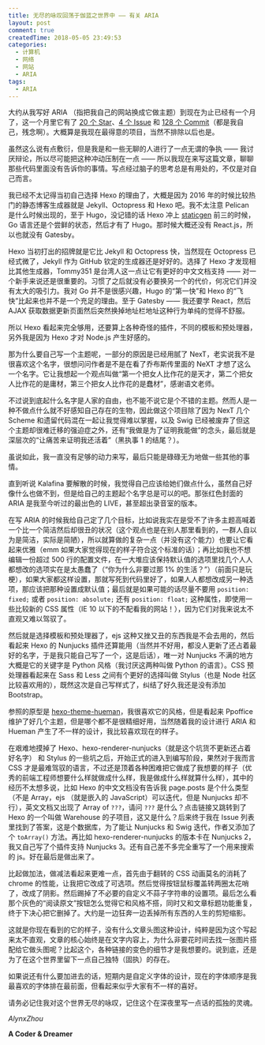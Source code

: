 ```yaml
---
title: 无尽的咏叹回荡于伽蓝之世界中 —— 有关 ARIA
layout: post
comment: true
createdTime: 2018-05-05 23:49:53
categories:
  - 计算机
  - 网络
  - 网站
  - ARIA
tags:
  - ARIA
---
```

大约从我写好 ARIA （指把我自己的网站换成它做主题）到现在为止已经有一个月了，这一个月里它有了 [20 个 Star](https://github.com/AlynxZhou/hexo-theme-aria/stargazers)、[4 个 Issue](https://github.com/AlynxZhou/hexo-theme-aria/issues?q=is%3Aissue+is%3Aclosed) 和 [128 个 Commit](https://github.com/AlynxZhou/hexo-theme-aria/commits/master)（都是我自己，残念啊）。大概算是我现在最得意的项目，当然不排除以后也是。

虽然这么说有点敷衍，但是我是和一些无聊的人进行了一点无谓的争执 —— 我讨厌辩论，所以尽可能把这种冲动压制在一点 —— 所以我现在来写这篇文章，聊聊那些代码里面没有告诉你的事情。写点经过脑子的思考总是有用处的，不仅是对自己而言。

<!--more-->

我已经不太记得当初自己选择 Hexo 的理由了，大概是因为 2016 年的时候比较热门的静态博客生成器就是 Jekyll、Octopress 和 Hexo 吧。我不太注意 Pelican 是什么时候出现的，至于 Hugo，没记错的话 Hexo 冲上 [staticgen](https://www.staticgen.com/) 前三的时候，Go 语言还是个尝鲜的状态，然后才有了 Hugo。那时候大概还没有 React.js，所以也就没有 Gatesby。

Hexo 当初打出的招牌就是它比 Jekyll 和 Octopress 快，当然现在 Octopress 已经式微了，Jekyll 作为 GitHub 钦定的生成器还是好好的。选择了 Hexo 才发现相比其他生成器，Tommy351 是台湾人这一点让它有更好的中文文档支持 —— 对一个新手来说还是很重要的。习惯了之后就没有必要换另一个的代价，何况它们并没有太大的吸引力。我对 Go 并不是很感兴趣，Hugo 的“第一快”和 Hexo 的“飞快”比起来也并不是一个充足的理由。至于 Gatesby —— 我还要学 React，然后 AJAX 获取数据更新页面然后突然换掉地址栏地址这种行为单纯的觉得不舒服。

所以 Hexo 看起来完全够用，还要算上各种奇怪的插件，不同的模板和预处理器，另外我是因为 Hexo 才对 Node.js 产生好感的。

那为什么要自己写一个主题呢，一部分的原因是已经用腻了 NexT，老实说我不是很喜欢这个名字，很想问问作者是不是在看了乔布斯传里面的 NeXT 才想了这么一个名字。它让我想起一个观点叫做“第一个把女人比作花的是天才，第二个把女人比作花的是庸材，第三个把女人比作花的是蠢材”，感谢语文老师。

不过说到底起什么名字是人家的自由，也不能不说它是个不错的主题。然而人是一种不做点什么就不好感知自己存在的生物，因此做这个项目除了因为 NexT 几个 Scheme 和遗留代码混在一起让我觉得难以掌握，以及 Swig 已经被废弃了但这个主题却很难迁移的强迫症之外，还有“我做是为了证明我能做”的念头，最后就是深层次的“让痛苦来证明我还活着”（黑执事 1 的结尾？）。

虽说如此，我一直没有足够的动力来写，最后只能是碌碌无为地做一些其他的事情。

直到听说 Kalafina 要解散的时候，我觉得自己应该给她们做点什么，虽然自己好像什么也做不到，但是给自己的主题起个名字总是可以的吧。那张红色封面的 ARIA 是我至今听过的最出色的 LIVE，甚至超出录音室的版本。

在写 ARIA 的时候我给自己定了几个目标，比如说我实在是受不了许多主题高喊着一个比一个简洁然后却很丑的状况（这个观点也是在别人那里看到的，一群人自以为是简洁，实际是简陋），所以就算做的复杂一点（并没有这个能力）也要让它看起来优雅（emm 如果大家觉得现在的样子符合这个标准的话）；再比如我也不想编辑一份超过 500 行的配置文件，在一大堆应该保持默认值的选项里找几个人人都想改的选项实在是太愚蠢了（“你为什么非要过那 1% 的生活？”）（前面只是玩梗），如果大家都这样设置，那就写死到代码里好了，如果人人都想改成另一种选项，那应该把那种设置成默认值；最后就是如果可能的话尽量不要用 `position: fixed;` 或者 `position: absolute;` 还有 `position: float;` 这种属性，即使用一些比较新的 CSS 属性（IE 10 以下的不配看我的网站！），因为它们对我来说太不直观又难以驾驭了。

然后就是选择模板和预处理器了，ejs 这种又挫又丑的东西我是不会去用的，然后看起来 Hexo 的 Nunjucks 插件还算能用（当然并不好用，都没人更新了还占着最好的名字，于是我只能自己写了一个，这是后话），唯一对 Nunjucks 不满的地方大概是它的关键字是 Python 风格（我讨厌这两种叫做 Python 的语言）。CSS 预处理器看起来在 Sass 和 Less 之间有个更好的选择叫做 Stylus（也是 Node 社区比较喜欢用的），既然这次是自己写样式了，纠结了好久我还是没有添加 Bootstrap。

参照的原型是 [hexo-theme-hueman](https://github.com/ppoffice/hexo-theme-hueman)，我很喜欢它的风格，但是看起来 Ppoffice 维护了好几个主题，但是哪个都不是很精细好用，当然随着我的设计进行 ARIA 和 Hueman 产生了不一样的设计，我比较喜欢现在的样子。

在艰难地摸掉了 Hexo、hexo-renderer-nunjucks（就是这个坑货不更新还占着好名字） 和 Stylus 的一些坑之后，开始正式的进入到编写阶段，果然对于我而言 CSS 才是最难驾驭的语言，不过还是顶着各种困难把它做成了我想要的样子（优秀的前端工程师想要什么样就做成什么样，我是做成什么样就算什么样），其中的经历不太想多说，比如 Hexo 的中文文档没有告诉我 page.posts 是个什么类型（不是 Array，ejs （就是嵌入的 JavaScript）可以迭代，但是 Nunjucks 却不行），英文文档又出现了 Array of `???`，请问 `???` 是什么？点击链接又跳转到了 Hexo 的一个叫做 Warehouse 的子项目，这又是什么？后来终于我在 Issue 列表里找到了答案，这是个数据库，为了能让 Nunjucks 和 Swig 迭代，作者又添加了个 `toArray()` 方法。再比如 hexo-renderer-nunjucks 的版本卡在 Nunjucks 2，我又自己写了个插件支持 Nunjucks 3。还有自己差不多完全重写了一个用来搜索的 js。好在最后是做出来了。

比起做加法，做减法看起来更难一点，首先由于翻转的 CSS 动画莫名的消耗了 chrome 的性能，让我把它改成了可选项。然后觉得按钮鼠标覆盖转两圈太花哨了，改成了阴影。然后踢掉了不必要的自定义不蒜子字符串的设置项。最后怎么看那个灰色的“阅读原文”按钮怎么觉得它和风格不搭，同时又和文章标题功能重复，终于下决心把它删掉了。大约是一边狂奔一边丢掉所有东西的人生的剪短缩影。

这就是你现在看到的它的样子，没有什么文章头图这种设计，纯粹是因为这个写起来太不直观，文章的核心始终是在文字内容上，为什么非要花时间去找一张图片搭配给它做头图呢？比起这个，各种链接的变色的细节才是我想要的。说到底，还是为了在这个世界里留下一点自己独特（固执）的存在。

如果说还有什么要加进去的话，短期内是自定义字体的设计，现在的字体顺序是我最喜欢的字体排在最前面，但看起来似乎大家有不一样的喜好。

请务必记住我对这个世界无尽的咏叹，记住这个在深夜里写一点话的孤独的灵魂。

*AlynxZhou*

**A Coder & Dreamer**
